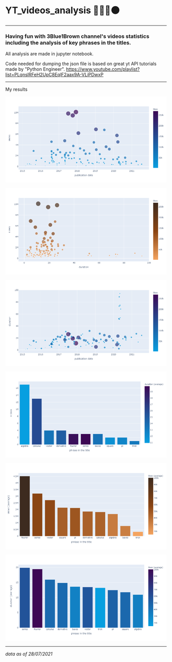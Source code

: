 # YT_videos_analysis 🔵🔵🔵🟤

---

### Having fun with 3Blue1Brown channel's videos statistics including the analysis of key phrases in the titles.

All analysis are made in jupyter notebook.

Code needed for dumping the json file is based on great yt API tutorials made by "Python Engineer".
https://www.youtube.com/playlist?list=PLqnslRFeH2UpC8EqlF2aax9A-VLiPDwxP

---
My results

![plot1_error](images/newplot1.png "plot1")

![plot2_error](images/newplot2.png "plot2")

![plot3_error](images/newplot3.png "plot3")

![plot4_error](images/newplot4.png "plot4")

![plot5_error](images/newplot5.png "plot5")

![plot6_error](images/newplot6.png "plot6")

---
*data as of 28/07/2021* 
